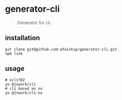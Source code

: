 # generator-cli
> Generator for cli.

## installation
```shell
git clone git@github.com:afeiship/generator-cli.git
npm link
```

## usage
```shell
# oclif@2
yo @jswork/cli
# cli based on nx
yo @jswork/cli:nx
```
